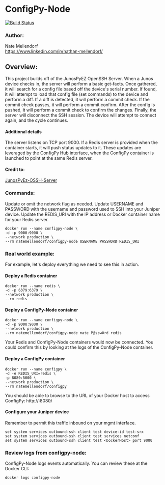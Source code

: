 # ConfigPy-Node
[![Build Status](https://travis-ci.com/natemellendorf/configpy-node.svg?branch=master)](https://travis-ci.com/natemellendorf/configpy-node)

### Author:
Nate Mellendorf <br>
https://www.linkedin.com/in/nathan-mellendorf/

## Overview:
This project builds off of the JunosPyEZ OpenSSH Server.
When a Junos device checks in, the server will perform a basic get-facts.
Once gathered, it will search for a config file based off the device's serial number.
If found, it will attempt to load that config file (set commands) to the device and perform a diff.
If a diff is detected, it will perform a commit check.
If the commit check passes, it will perform a commit confirm.
After the config is pushed, it will perform a commit check to confirm the changes.
Finally, the server will disconnect the SSH session.
The device will attempt to connect again, and the cycle continues.

#### Additional details
The server listens on TCP port 9000.
If a Redis server is provided when the container starts, it will push status updates to it.
These updates are leveraged by the ConfigPy Hub interface, when the ConfigPy container is launched to point at the same Redis server.

#### Credit to:
[JunosPyEz-OSSH-Server](https://pypi.org/project/junospyez-ossh-server/)

### Commands:
Update or omit the network flag as needed.
Update USERNAME and PASSWORD with the username and password used to SSH into your Juniper device.
Update the REDIS_URI with the IP address or Docker container name for your Redis server.
```
docker run --name configpy-node \
-d -p 9000:9000 \
--network production \
--rm natemellendorf/configpy-node USERNAME PASSWORD REDIS_URI
```


### Real world example:
For example, let's deploy everything we need to see this in action.

#### Deploy a Redis container
```
docker run --name redis \
-d -p 6379:6379 \
--network production \
--rm redis
```
#### Deploy a ConfigPy-Node container
```
docker run --name configpy-node \
-d -p 9000:9000 \
--network production \
--rm natemellendorf/configpy-node nate P@ssw0rd redis
```
Your Redis and ConfigPy-Node containers would now be connected.
You could confirm this by looking at the logs of the ConfigPy-Node container.
#### Deploy a ConfigPy container
```
docker run --name configpy \
-d -e REDIS_URI=redis \
-p 8080:5000 \
--network production \
--rm natemellendorf/configpy
```
You should be able to browse to the URL of your Docker host to access ConfigPy:
http://<DockerHost>:8080/
  
#### Configure your Juniper device
Remember to permit this traffic inbound on your mgmt interface.
```
set system services outbound-ssh client test device-id test-srx
set system services outbound-ssh client test services netconf
set system services outbound-ssh client test <DockerHost> port 9000
```

### Review logs from configpy-node:
ConfigPy-Node logs events automatically.
You can review these at the Docker CLI:
```
docker logs configpy-node
```
